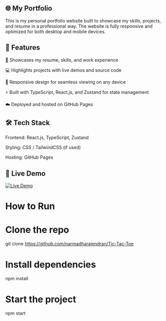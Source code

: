 ## 🌐 My Portfolio

This is my personal portfolio website built to showcase my skills, projects, and resume in a professional way.
The website is fully responsive and optimized for both desktop and mobile devices.

## 🚀 Features

📄 Showcases my resume, skills, and work experience

💻 Highlights projects with live demos and source code

📱 Responsive design for seamless viewing on any device

⚡ Built with TypeScript, React.js, and Zustand for state management

☁️ Deployed and hosted on GitHub Pages

## 🛠️ Tech Stack

Frontend: React.js, TypeScript, Zustand

Styling: CSS / TailwindCSS (if used)

Hosting: GitHub Pages

## 📌 Live Demo

[![Live Demo](https://img.shields.io/badge/🚀%20Live%20Demo-Click%20Here-blue?style=for-the-badge)](https://narmadharajendran.github.io/My-Portfolio/)


# How to Run
# Clone the repo
git clone https://github.com/narmadharajendran/Tic-Tac-Toe

# Install dependencies
npm install

# Start the project
npm start